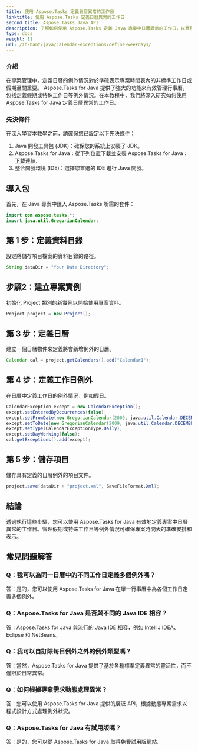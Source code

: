 ```yaml
---
title: 使用 Aspose.Tasks 定義日曆異常的工作日
linktitle: 使用 Aspose.Tasks 定義日曆異常的工作日
second_title: Aspose.Tasks Java API
description: 了解如何使用 Aspose.Tasks 定義 Java 專案中日曆異常的工作日，以實現準確的專案排程。
type: docs
weight: 11
url: /zh-hant/java/calendar-exceptions/define-weekdays/
---
```

### 介紹
在專案管理中，定義日曆的例外情況對於準確表示專案時間表內的非標準工作日或假期至關重要。 Aspose.Tasks for Java 提供了強大的功能來有效管理行事曆，包括定義假期或特殊工作日等例外情況。在本教程中，我們將深入研究如何使用 Aspose.Tasks for Java 定義日曆異常的工作日。
### 先決條件
在深入學習本教學之前，請確保您已設定以下先決條件：
1. Java 開發工具包 (JDK)：確保您的系統上安裝了 JDK。
2.  Aspose.Tasks for Java：從下列位置下載並安裝 Aspose.Tasks for Java：[下載連結](https://releases.aspose.com/tasks/java/).
3. 整合開發環境 (IDE)：選擇您首選的 IDE 進行 Java 開發。

## 導入包
首先，在 Java 專案中匯入 Aspose.Tasks 所需的套件：
```java
import com.aspose.tasks.*;
import java.util.GregorianCalendar;

```

## 第 1 步：定義資料目錄
設定將儲存項目檔案的資料目錄的路徑。
```java
String dataDir = "Your Data Directory";
```
## 步驟2：建立專案實例
初始化 Project 類別的新實例以開始使用專案資料。
```java
Project project = new Project();
```
## 第 3 步：定義日曆
建立一個日曆物件來定義將會新增例外的日曆。
```java
Calendar cal = project.getCalendars().add("Calendar1");
```
## 第 4 步：定義工作日例外
在日曆中定義工作日的例外情況，例如假日。
```java
CalendarException except = new CalendarException();
except.setEnteredByOccurrences(false);
except.setFromDate(new GregorianCalendar(2009, java.util.Calendar.DECEMBER, 24, 0, 0, 0).getTime());
except.setToDate(new GregorianCalendar(2009, java.util.Calendar.DECEMBER, 31, 23, 59, 0).getTime());
except.setType(CalendarExceptionType.Daily);
except.setDayWorking(false);
cal.getExceptions().add(except);
```
## 第 5 步：儲存項目
儲存具有定義的日曆例外的項目文件。
```java
project.save(dataDir + "project.xml", SaveFileFormat.Xml);
```

## 結論
透過執行這些步驟，您可以使用 Aspose.Tasks for Java 有效地定義專案中日曆異常的工作日。管理假期或特殊工作日等例外情況可確保專案時間表的準確安排和表示。
## 常見問題解答
### Q：我可以為同一日曆中的不同工作日定義多個例外嗎？
答：是的，您可以使用 Aspose.Tasks for Java 在單一行事曆中為各個工作日定義多個例外。
### Q：Aspose.Tasks for Java 是否與不同的 Java IDE 相容？
答：Aspose.Tasks for Java 與流行的 Java IDE 相容，例如 IntelliJ IDEA、Eclipse 和 NetBeans。
### Q：我可以自訂除每日例外之外的例外類型嗎？
答：當然，Aspose.Tasks for Java 提供了基於各種標準定義異常的靈活性，而不僅限於日常異常。
### Q：如何根據專案需求動態處理異常？
答：您可以使用 Aspose.Tasks for Java 提供的廣泛 API，根據動態專案需求以程式設計方式處理例外狀況。
### Q：Aspose.Tasks for Java 有試用版嗎？
答：是的，您可以從 Aspose.Tasks for Java 取得免費試用版[網站](https://releases.aspose.com/).

